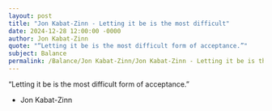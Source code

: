 ```yaml
---
layout: post
title: "Jon Kabat-Zinn - Letting it be is the most difficult"
date: 2024-12-28 12:00:00 -0000
author: Jon Kabat-Zinn
quote: "“Letting it be is the most difficult form of acceptance.”"
subject: Balance
permalink: /Balance/Jon Kabat-Zinn/Jon Kabat-Zinn - Letting it be is the most difficult
---
```


“Letting it be is the most difficult form of acceptance.”

- Jon Kabat-Zinn
